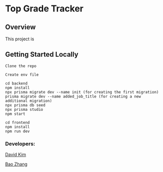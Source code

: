 # __Top Grade Tracker__

## Overview

This project is

## Getting Started Locally
```
Clone the repo
```

```
Create env file
```

```
cd backend
npm install
npx prisma migrate dev --name init (for creating the first migration)
prisma migrate dev --name added_job_title (for creating a new additional migration)
npx prisma db seed
npx prisma studio
npm start
```

```
cd frontend
npm install
npm run dev
```

### Developers:

[David Kim](https://github.com/koreanpro22)


[Bao Zhang](https://github.com/bzhang50167)